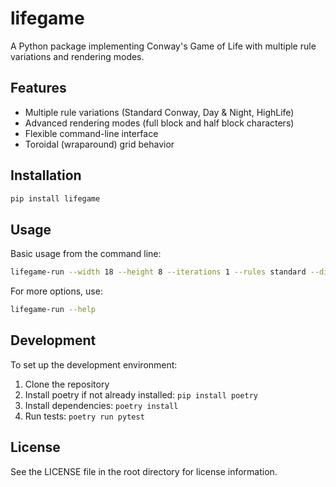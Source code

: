 # lifegame

A Python package implementing Conway's Game of Life with multiple rule variations and rendering modes.

## Features

- Multiple rule variations (Standard Conway, Day & Night, HighLife)
- Advanced rendering modes (full block and half block characters)
- Flexible command-line interface
- Toroidal (wraparound) grid behavior

## Installation

```bash
pip install lifegame
```

## Usage

Basic usage from the command line:

```bash
lifegame-run --width 18 --height 8 --iterations 1 --rules standard --display full
```

For more options, use:

```bash
lifegame-run --help
```

## Development

To set up the development environment:

1. Clone the repository
2. Install poetry if not already installed: `pip install poetry`
3. Install dependencies: `poetry install`
4. Run tests: `poetry run pytest`

## License

See the LICENSE file in the root directory for license information. 